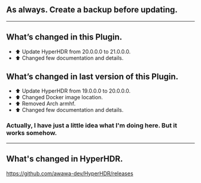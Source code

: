## As always. Create a backup before updating.

***

## What’s changed in this Plugin.

- ⬆️ Update HyperHDR from 20.0.0.0 to 21.0.0.0.
- ⬆️ Changed few documentation and details.

## What’s changed in last version of this Plugin.

- ⬆️ Update HyperHDR from 19.0.0.0 to 20.0.0.0.
- ⬆️ Changed Docker image location.
- ⬆️ Removed Arch armhf.
- ⬆️ Changed few documentation and details.

### Actually, I have just a little idea what I'm doing here. But it works somehow.

***

## What's changed in HyperHDR.

  https://github.com/awawa-dev/HyperHDR/releases
